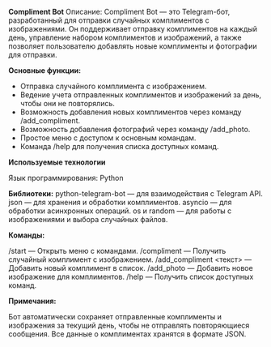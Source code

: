 **Compliment Bot**
Описание:
Compliment Bot — это Telegram-бот, разработанный для отправки случайных комплиментов с изображениями. 
Он поддерживает отправку комплиментов на каждый день, управление набором комплиментов и изображений, 
а также позволяет пользователю добавлять новые комплименты и фотографии для отправки.

**Основные функции:**

- Отправка случайного комплимента с изображением.
- Ведение учета отправленных комплиментов и изображений за день, чтобы они не повторялись.
- Возможность добавления новых комплиментов через команду /add_compliment.
- Возможность добавления фотографий через команду /add_photo.
- Простое меню с доступом к основным командам.
- Команда /help для получения списка доступных команд.

**Используемые технологии**

Язык программирования: Python

**Библиотеки:**
python-telegram-bot — для взаимодействия с Telegram API.
json — для хранения и обработки комплиментов.
asyncio — для обработки асинхронных операций.
os и random — для работы с изображениями и выбора случайных файлов.

**Команды:**

/start — Открыть меню с командами.
/compliment — Получить случайный комплимент с изображением.
/add_compliment <текст> — Добавить новый комплимент в список.
/add_photo — Добавить новое изображение для комплиментов.
/help — Получить список доступных команд.

**Примечания:**

Бот автоматически сохраняет отправленные комплименты и изображения за текущий день, чтобы не отправлять повторяющиеся сообщения.
Все данные о комплиментах хранятся в формате JSON.
